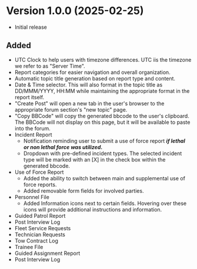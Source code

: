 # Version 1.0.0 (2025-02-25)

- Initial release

## Added

- UTC Clock to help users with timezone differences. UTC iis the timezone we refer to as "Server Time".
- Report categories for easier navigation and overall organization.
- Automatic topic title generation based on report type and content.
- Date & Time selector. This will also format in the topic title as DD/MMM/YYYY, HH:MM while maintaining the appropriate format in the report itself.
- "Create Post" will open a new tab in the user's browser to the appropriate forum section's "new topic" page.
- "Copy BBCode" will copy the generated bbcode to the user's clipboard. The BBCode will not display on this page, but it will be available to paste into the forum.
- Incident Report
  - Notification reminding user to submit a use of force report ***if lethal or non lethal force was utilized.***
  - Dropdown with pre-defined incident types. The selected incident type will be marked with an [X] in the check box within the generated bbcode.
- Use of Force Report
  - Added the ability to switch between main and supplemental use of force reports.
  - Added removable form fields for involved parties.
- Personnel File
  - Added Information icons next to certain fields. Hovering over these icons will provide additional instructions and information.
- Guided Patrol Report
- Post Interview Log
- Fleet Service Requests
- Technician Requests
- Tow Contract Log
- Trainee File
- Guided Assignment Report
- Post Interview Log
